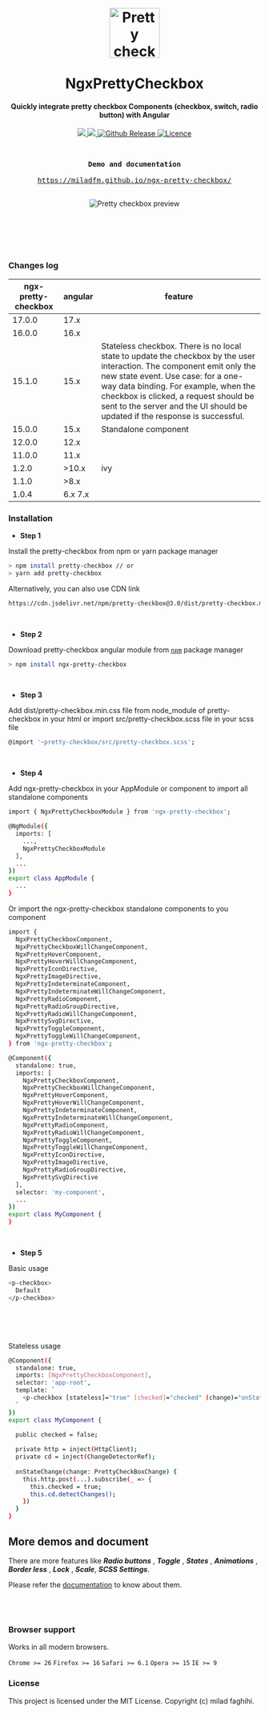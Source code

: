 <h1 align="center">
  <br>
  <a href="https://miladfm.github.io/ngx-pretty-checkbox/"><img src="/logo.gif" alt="Pretty checkbox angular" width="100"></a>
  <br> <br> NgxPrettyCheckbox <br>
</h1>

<h4 align="center">Quickly integrate pretty checkbox Components (checkbox, switch, radio button) with Angular </h4>

<p align="center">
  <a href="https://github.com/miladfm/ngx-pretty-checkbox/releases">
    <img src="https://img.shields.io/badge/release-v1.2.1-blue.svg">
  </a>

  <a href="https://github.com/angular/angular">
    <img src="https://img.shields.io/badge/angular-10.x-blue.svg">
  </a>

  <a href="https://lokesh-coder.github.io/pretty-checkbox/">
    <img src="https://img.shields.io/badge/pretty--checbox-3.x-blue.svg" alt="Github Release">
  </a>

   <a href="LICENSE">
    <img src="https://img.shields.io/badge/license-MIT-blue.svg" alt="Licence">
  </a>
</p>
<br>

<div class="highlight highlight-source-shell">
<pre>
<div align="center"><strong >Demo and documentation</strong></div>
<div align="center"><a align="center" href="https://miladfm.github.io/ngx-pretty-checkbox/">https://miladfm.github.io/ngx-pretty-checkbox/</a></div>
</pre>
</div>

<div align="center">
<img src="/preview.gif" alt="Pretty checkbox preview"/>
</div>

<br><br><br><br>



### Changes log

| ngx-pretty-checkbox | angular | feature                                                                                                                                                                                                                                                                                                                       |
|---------------------|---------|-------------------------------------------------------------------------------------------------------------------------------------------------------------------------------------------------------------------------------------------------------------------------------------------------------------------------------|
| 17.0.0              | 17.x    |                                                                                                                                                                                                                                                                                                                               |
| 16.0.0              | 16.x    |                                                                                                                                                                                                                                                                                                                               |
| 15.1.0              | 15.x    | Stateless checkbox. There is no local state to update the checkbox by the user interaction. The component emit only the new state event.  Use case: for a one-way data binding. For example, when the checkbox is clicked, a request should be sent to the server and the UI should be updated if the response is successful. |
| 15.0.0              | 15.x    | Standalone component                                                                                                                                                                                                                                                                                                          |
| 12.0.0              | 12.x    |                                                                                                                                                                                                                                                                                                                               |
| 11.0.0              | 11.x    |                                                                                                                                                                                                                                                                                                                               |
| 1.2.0               | >10.x   | ivy                                                                                                                                                                                                                                                                                                                           |
| 1.1.0               | >8.x    |                                                                                                                                                                                                                                                                                                                               |
| 1.0.4               | 6.x 7.x |                                                                                                                                                                                                                                                                                                                               |

### Installation
- **Step 1**

Install the pretty-checkbox from npm or yarn package manager
```sh
> npm install pretty-checkbox // or
> yarn add pretty-checkbox
```  
Alternatively, you can also use CDN link
```sh
https://cdn.jsdelivr.net/npm/pretty-checkbox@3.0/dist/pretty-checkbox.min.css
```

<br>

- **Step 2**

Download pretty-checkbox angular module from [`npm`](https://www.npmjs.com/package/ngx-pretty-checkbox) package manager
```sh
> npm install ngx-pretty-checkbox
```


<br>

- **Step 3**

Add dist/pretty-checkbox.min.css file from node_module of pretty-checkbox in your html or import src/pretty-checkbox.scss file in your scss file
```sh
@import '~pretty-checkbox/src/pretty-checkbox.scss';
```
<br>

- **Step 4**

Add ngx-pretty-checkbox in your AppModule or component to import all standalone components
```sh
import { NgxPrettyCheckboxModule } from 'ngx-pretty-checkbox';

@NgModule({
  imports: [
    ...,
    NgxPrettyCheckboxModule
  ],
  ...
})
export class AppModule { 
  ...
}
```

Or import the ngx-pretty-checkbox standalone components to you component
```sh
import {
  NgxPrettyCheckboxComponent,
  NgxPrettyCheckboxWillChangeComponent,
  NgxPrettyHoverComponent,
  NgxPrettyHoverWillChangeComponent,
  NgxPrettyIconDirective,
  NgxPrettyImageDirective,
  NgxPrettyIndeterminateComponent,
  NgxPrettyIndeterminateWillChangeComponent,
  NgxPrettyRadioComponent,
  NgxPrettyRadioGroupDirective,
  NgxPrettyRadioWillChangeComponent,
  NgxPrettySvgDirective,
  NgxPrettyToggleComponent,
  NgxPrettyToggleWillChangeComponent,
} from 'ngx-pretty-checkbox';

@Component({
  standalone: true,
  imports: [
    NgxPrettyCheckboxComponent,
    NgxPrettyCheckboxWillChangeComponent,
    NgxPrettyHoverComponent,
    NgxPrettyHoverWillChangeComponent,
    NgxPrettyIndeterminateComponent,
    NgxPrettyIndeterminateWillChangeComponent,
    NgxPrettyRadioComponent,
    NgxPrettyRadioWillChangeComponent,
    NgxPrettyToggleComponent,
    NgxPrettyToggleWillChangeComponent,
    NgxPrettyIconDirective,
    NgxPrettyImageDirective,
    NgxPrettyRadioGroupDirective,
    NgxPrettySvgDirective
  ],
  selector: 'my-component',
  ...
})
export class MyComponent {
}
```
<br>

- **Step 5**

Basic usage
```sh
<p-checkbox>
  Default
</p-checkbox>
```
<br><br><br>


Stateless usage
```sh
@Component({
  standalone: true,
  imports: [NgxPrettyCheckboxComponent],
  selector: 'app-root',
  template: `
    <p-checkbox [stateless]="true" [checked]="checked" (change)="onStateChange($event)">Stateless Checkbox</p-checkbox>
  `
})
export class MyComponent {
  
  public checked = false;

  private http = inject(HttpClient);
  private cd = inject(ChangeDetectorRef);
  
  onStateChange(change: PrettyCheckBoxChange) {
    this.http.post(...).subscribe(_ => {
      this.checked = true;
      this.cd.detectChanges();
    })
  }
}
```
## More demos and document

There are more features like  ***Radio buttons*** , ***Toggle*** , ***States*** , ***Animations*** , ***Border less*** , ***Lock*** , ***Scale***, ***SCSS Settings***.

Please refer the [documentation](https://miladfm.github.io/ngx-pretty-checkbox/) to know about them.

<br><br>

### Browser support

Works in all modern browsers.

`Chrome >= 26` `Firefox >= 16` `Safari >= 6.1` `Opera >= 15` `IE >= 9`

### License
This project is licensed under the MIT License. Copyright (c) milad faghihi.